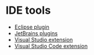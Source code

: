 # IDE tools

* [Eclipse plugin](eclipse-plugin.md)
* [JetBrains plugins](jetbrains-plugins.md)
* [Visual Studio extension](visual-studio-extension.md)
* [Visual Studio Code extension](visual-studio-code-extension-for-snyk-code.md)
